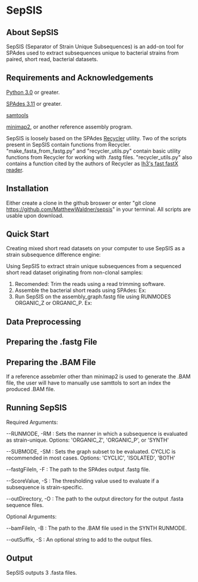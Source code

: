 # SepSIS

## About SepSIS

SepSIS (Separator of Strain Unique Subsequences) is an add-on tool for SPAdes used to extract subsequences unique to bacterial strains from paired, short read, bacterial datasets.

## Requirements and Acknowledgements

[Python 3.0](https://www.python.org/downloads/) or greater.

[SPAdes 3.11](https://github.com/ablab/spades) or greater.

[samtools](http://www.htslib.org/)

[minimap2](https://github.com/lh3/minimap2), or another reference assembly program.

SepSIS is loosely based on the SPAdes [Recycler](https://github.com/Shamir-Lab/Recycler) utility. Two of the scripts present in SepSIS contain functions from Recycler. "make_fasta_from_fastg.py" and "recycler_utils.py" contain basic utility functions from Recycler for working with .fastg files. "recycler_utils.py" also contains a function cited by the authors of Recycler as [lh3's fast fastX reader](https://github.com/lh3/readfq/blob/master/readfq.py).

## Installation

Either create a clone in the github broswer or enter "git clone https://github.com/MatthewWaldner/sepsis" in your terminal. All scripts are usable upon download.

## Quick Start

Creating mixed short read datasets on your computer to use SepSIS as a strain subsequence difference engine:

Using SepSIS to extract strain unique subsequences from a sequenced short read dataset originating from non-clonal samples:
1. Recomended: Trim the reads using a read trimming software.
2. Assemble the bacterial short reads using SPAdes:
  Ex:
3. Run SepSIS on the assembly_graph.fastg file using RUNMODES ORGANIC_Z or ORGANIC_P.
  Ex:

## Data Preprocessing



## Preparing the .fastg File

## Preparing the .BAM File

If a reference assebmler other than minimap2 is used to generate the .BAM file, the user will have to manually use samttols to sort an index the produced .BAM file.

## Running SepSIS


Required Arguments:

--RUNMODE, -RM : Sets the manner in which a subsequence is evaluated as strain-unique. Options: 'ORGANIC_Z', 'ORGANIC_P', or 'SYNTH'

--SUBMODE, -SM : Sets the graph subset to be evaluated. CYCLIC is recommended in most cases. Options: 'CYCLIC', 'ISOLATED', 'BOTH'

--fastgFileIn, -F : The path to the SPAdes output .fastg file.

--ScoreValue, -S : The thresholding value used to evaluate if a subsequence is strain-specific.

--outDirectory, -O : The path to the output directory for the output .fasta sequence files.

Optional Arguments:

--bamFileIn, -B : The path to the .BAM file used in the SYNTH RUNMODE.

--outSuffix, -S : An optional string to add to the output files.


## Output

SepSIS outputs 3 .fasta files.

